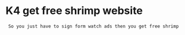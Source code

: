 # K4 get free shrimp website

```c
 So you just have to sign form watch ads then you get free shrimp

```
